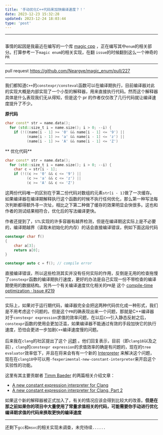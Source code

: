 ```yaml
---
title: '手动优化C++代码来加快编译速度？！'
date: 2023-12-23 15:32:28
updated: 2023-12-24 18:03:44
type: 'post'
---
```


---
![]()

事情的起因是我最近在编写的一个库  [magic cpp](https://github.com/16bit-ykiko/magic-cpp) ，正在编写其中`enum`的相关部分。打算参考一下`magic enum`的相关实现，在翻 `issue`的时候翻到这么一个神奇的`PR` 

---

​pull request
https://github.com/Neargye/magic_enum/pull/227

---

我们都知道`C++`的`constexpr/consteval`函数可以在编译期执行，目前编译器对此的实现大概是内部实现了一个小型的解释器，用来直接执行代码。然而这个解释器具体是什么表现我们无从得知，但是这个 pr 的作者仅仅改了几行代码就让编译速度提升了不少。

**原代码**

```cpp
char const* str = name.data();
  for (std::size_t i = name.size(); i > 0; --i) {
    if (!((name[i - 1] >= '0' && name[i - 1] <= '9') ||
          (name[i - 1] >= 'a' && name[i - 1] <= 'z') ||
          (name[i - 1] >= 'A' && name[i - 1] <= 'Z')
```

** 优化代码**

```cpp
char const* str = name.data();
  for (std::size_t i = name.size(); i > 0; --i) {
    char c = str[i - 1];
    if (!((c >= '0' && c <= '9') ||
          (c >= 'a' && c <= 'z') ||
          (c >= 'A' && c <= 'Z')
```

这两份代码唯一的区别在于第二份代码对数组的元素`str[i - 1]`做了一次缓存。如果编译器在编译期解释执行这个函数的时候不执行任何优化，那么第一种写法每次判断都得额外寻一次址，相比之下第二种做了缓存的效果明显会快很多。这也和作者的测试结果相符合，优化后的写法编译更快。

作者还提到了，`STL`实现的许多容器有越界检测，但是在编译期这实际上是不必要的，编译期越界（读取未初始化的内存）的话会直接编译错误，例如下面这段代码

```cpp
constexpr char f()
{
    char a[3];
    return a[0];
}

constexpr auto c = f(); // compile error
```

直接编译错误，所以这些检测其实并没有任何实际的作用，反倒是无用的检查拖慢了`constexpr`函数的编译期执行速度，更好的办法是自己实现一份不带检查的编译期使用的数据结构。另外一个有关编译速度优化相关的`PR`是 这个 [compile-time optimization · Issue #219](https://github.com/Neargye/magic_enum/issues/219) 

---

实际上，如果对于运行期代码，编译器完全会把这两种代码优化成一种形式，我们是不用考虑这个问题的。但是这个`PR`的确表现出来一个问题，那就是C++编译器对于`constexpr expression`求值的效率问题，在以后`C++`引入静态反射之后，`constexpr`函数的使用会更加泛滥，如果编译器不能通过有效的手段加快它的执行速度，恐怕会更进一步加剧`C++`编译速度慢的问题。<br><br>后来我在`clang`的社区提出了这个 [问题](https://discourse.llvm.org/t/will-clang-do-some-optimization-when-evaluate-the-constexpr-expression-for-faster-compile-speed/75900) 。他们回复表示，目前（即`clang18`以及之前），`clang`的`constexpr expression`的求值效率的确是有问题的，现在的`tree evaluator`效率低下，并且在将来会有有一个新的 [Interpreter](https://clang.llvm.org/docs/ConstantInterpreter.html) 来解决这个问题，现在在`clang18`中可以用`-fexperimental-new-constant-interpreter`来开启这个实验性的功能。

这里有其主要贡献者 [Timm Baeder](https://www.redhat.com/en/authors/timm-baeder) 的两篇相关介绍文章：

- [A new constant expression interpreter for Clang](https://www.redhat.com/en/blog/new-constant-expression-interpreter-clang)
- [A new constant expression interpreter for Clang, Part 2](https://www.redhat.com/en/blog/new-constant-expression-interpreter-clang-part-2)


如果这个新的解释器被正式加入了，有关的情况应该会得到比较大的改善。**但是在那之前如果你的项目中大量使用了常量求值相关的代码，可能需要你手动进行优化编译期求值的代码来换取更快的编译速度**<br>

---

还剩下`gcc`和`msvc`的相关实现未调查，未完待续`......` 

